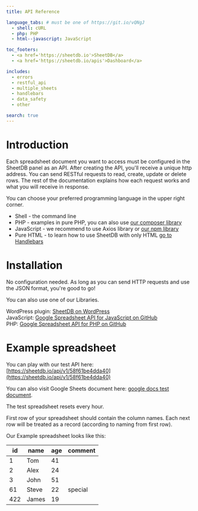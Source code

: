 ```yaml
---
title: API Reference

language_tabs: # must be one of https://git.io/vQNgJ
  - shell: cURL
  - php: PHP
  - html--javascript: JavaScript

toc_footers:
  - <a href='https://sheetdb.io'>SheetDB</a>
  - <a href='https://sheetdb.io/apis'>Dashboard</a>

includes:
  - errors
  - restful_api
  - multiple_sheets
  - handlebars
  - data_safety
  - other

search: true
---
```


# Introduction

Each spreadsheet document you want to access must be configured in the SheetDB panel as an API. After creating the API, you'll receive a unique http address. You can send RESTful requests to read, create, update or delete rows. The rest of the documentation explains how each request works and what you will receive in response.

You can choose your preferred programming language in the upper right corner.

* Shell - the command line
* PHP - examples in pure PHP, you can also use [our composer library](https://github.com/sheetdb/sheetdb-php)
* JavaScript - we recommend to use Axios library or [our npm library](https://github.com/sheetdb/sheetdb-js)
* Pure HTML - to learn how to use SheetDB with only HTML <a href="#handlebars-installation">go to Handlebars</a>

# Installation

No configuration needed. As long as you can send HTTP requests and use the JSON format, you're good to go!

You can also use one of our Libraries.

WordPress plugin: [SheetDB on WordPress](https://wordpress.org/plugins/sheetdb/)<br />
JavaScript: [Google Spreadsheet API for JavaScript on GitHub](https://github.com/sheetdb/sheetdb-js)<br />
PHP: [Google Spreadsheet API for PHP on GitHub](https://github.com/sheetdb/sheetdb-php)

# Example spreadsheet

You can play with our test API here: [https://sheetdb.io/api/v1/58f61be4dda40](https://sheetdb.io/api/v1/58f61be4dda40)

You can also visit Google Sheets document here: [google docs test document](https://docs.google.com/spreadsheets/d/1mrsgBk4IAdSs8Ask5H1z3bWYDlPTKplDIU_FzyktrGk/edit).

<aside class="notice">The test spreadsheet resets every hour.</aside>

First row of your spreadsheet should contain the column names. Each next row will be treated as a record (according to naming from first row).

Our Example spreadsheet looks like this:

| id | name | age | comment |
|---|---|---|---|
| 1 | Tom | 41 |  |
| 2 | Alex | 24 |  |
| 3 | John | 51 |  |
| 61 | Steve | 22 | special |
| 422 | James | 19 |  |
